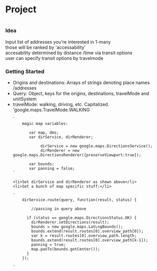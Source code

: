 <h1>Project<h1>

<h3>Idea</h3>

<p>
	Input list of addresses you're interested in 1-many<br>
	those will be ranked by 'accessability'<br>
	accesability determined by distance /time via transit options<br>
	user can specify transit options by travelmode<br>
</p>

<h3>Getting Started</h3>

<ul>
	<li>Origins and destinations: Arrays of strings denoting place names /addresses</li>
	<li>Query: Object, keys for the origins, destinations, travelMode and unitSystem</li>
	<li>travelMode: walking, driving, etc. Capitalized. 'google.maps.TravelMode.WALKING</li>

	`
		magic map variables: 

		   var map, dms;
		   var dirService, dirRenderer;

		   		dirService = new google.maps.DirectionsService();
    			dirRenderer = new google.maps.DirectionsRenderer({preserveViewport:true});

		   var bounds;
		   var panning = false;
	`

	<li>Set dirService and dirRenderer as shown above</li>
	<li>Set a bunch of map specific stuff:</li>

	`
		dirService.route(query, function(result, status) {

			//passing in query above

		  if (status == google.maps.DirectionsStatus.OK) {
		    dirRenderer.setDirections(result);
		    bounds = new google.maps.LatLngBounds();
		    bounds.extend(result.routes[0].overview_path[0]);
		    var k = result.routes[0].overview_path.length;
		    bounds.extend(result.routes[0].overview_path[k-1]);
		    panning = true;
		    map.panTo(bounds.getCenter());        
		  }
		});

	`
</ul>